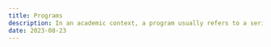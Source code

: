 ```yaml
---
title: Programs
description: In an academic context, a program usually refers to a series of courses that lead to a specific degree or certification 
date: 2023-08-23
---
```


<script setup>
import { data } from '../../db/academy.data'
</script>

<ProgramList :programs="data?.programs"/>

